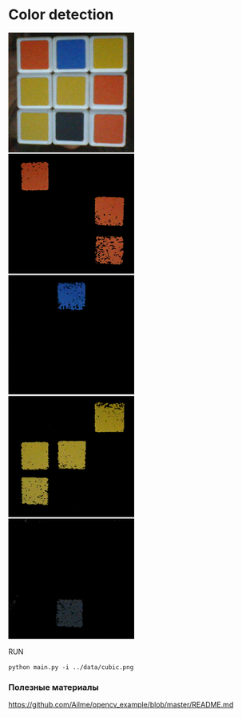 # Color detection

<img width="50%" src="../data/cubic.png" />
<img width="50%" src="../data/1.png" />
<img width="50%" src="../data/2.png" />
<img width="50%" src="../data/3.png" />
<img width="50%" src="../data/4.png" />

RUN

    python main.py -i ../data/cubic.png


### Полезные материалы

https://github.com/Ailme/opencv_example/blob/master/README.md